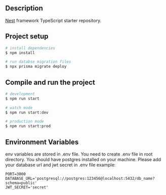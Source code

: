 ## Description

[Nest](https://github.com/nestjs/nest) framework TypeScript starter repository.

## Project setup

```bash
# install dependencies
$ npm install

# run databse migration files
$ npx prisma migrate deploy
```

## Compile and run the project

```bash
# development
$ npm run start

# watch mode
$ npm run start:dev

# production mode
$ npm run start:prod
```

## Environment Variables
env variables are stored in .env file.
You need to create .env file in root directory.
You should have postgres installed on your machine.
Please add your database url and jwt secret in .env file
example:
```
PORT=3000
DATABASE_URL='postgresql://postgres:123456@localhost:5432/db_name?schema=public'
JWT_SECRET='secret'
```
